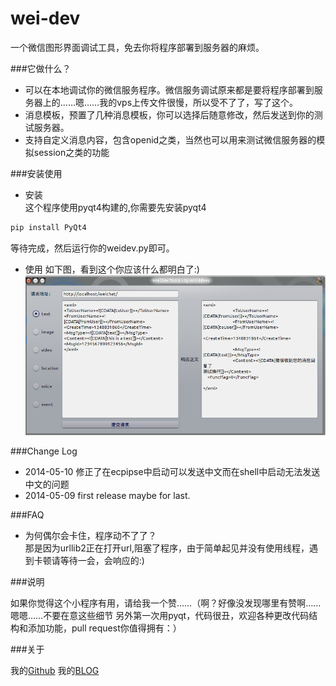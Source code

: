 wei-dev
=======

一个微信图形界面调试工具，免去你将程序部署到服务器的麻烦。

###它做什么？
* 可以在本地调试你的微信服务程序。微信服务调试原来都是要将程序部署到服务器上的……嗯……我的vps上传文件很慢，所以受不了了，写了这个。
* 消息模板，预置了几种消息模板，你可以选择后随意修改，然后发送到你的测试服务器。
* 支持自定义消息内容，包含openid之类，当然也可以用来测试微信服务器的模拟session之类的功能

###安装使用
+ 安装  
这个程序使用pyqt4构建的,你需要先安装pyqt4
```bash
pip install PyQt4
```
等待完成，然后运行你的weidev.py即可。   
+ 使用
如下图，看到这个你应该什么都明白了:)
![weidev.png](weidev.png)

###Change Log

- 2014-05-10 修正了在ecpipse中启动可以发送中文而在shell中启动无法发送中文的问题
- 2014-05-09 first release maybe for last.

###FAQ
+ 为何偶尔会卡住，程序动不了了？    
那是因为urllib2正在打开url,阻塞了程序，由于简单起见并没有使用线程，遇到卡顿请等待一会，会响应的:)

###说明

如果你觉得这个小程序有用，请给我一个赞……（啊？好像没发现哪里有赞啊……嗯嗯……不要在意这些细节
另外第一次用pyqt，代码很丑，欢迎各种更改代码结构和添加功能，pull request你值得拥有：）



###关于

我的[Github](https://github.com/winkidney)
我的[BLOG](http://blog.gg-workshop.com)

